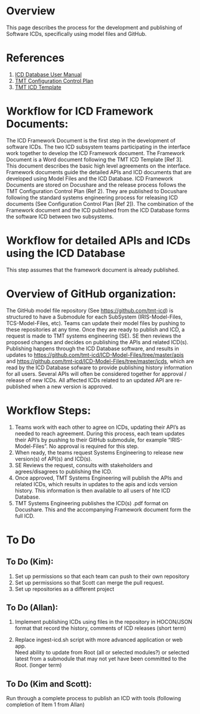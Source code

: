 # Overview
This page describes the process for the development and publishing of 
Software ICDs, specifically using model files and GitHub.

# References
1. [ICD Database User Manual](https://docushare.tmt.org/docushare/dsweb/Get/Document-50189/OSW%20TN018-ICDDatabaseUserManual_REL01.pdf)  
2. [TMT Configuration Control Plan](https://docushare.tmt.org/docushare/dsweb/View/Document-601/TMTConfigControlPlan.docx)
3. [TMT ICD Template](https://docushare.tmt.org/docushare/dsweb/Get/Document-1858/ICD%20Template_REL07%20FINAL.docx)

# Workflow for ICD Framework Documents:
The ICD Framework Document is the first step in the development of
software ICDs. The two ICD subsystem teams participating in the
interface work together to develop the ICD Framework document. The
Framework Document is a Word document following the TMT ICD Template
[Ref 3]. This document describes the basic high level agreements on the
interface. Framework documents guide the detailed APIs and ICD documents
that are developed using Model Files and the ICD Database. ICD Framework
Documents are stored on Docushare and the release process follows the
TMT Configuration Control Plan (Ref 2). They are published to Docushare
following the standard systems engineering process for releasing ICD
documents (See Configuration Control Plan [Ref 2]). The combination of
the Framework document and the ICD published from the ICD Database forms
the software ICD between two subsystems.

# Workflow for detailed APIs and ICDs using the ICD Database 
This step assumes that the framework document is already published.

# Overview of GitHub organization:
The GitHub model file repository (See https://github.com/tmt-icd) is structured to have a Submodule for each SubSystem (IRIS-Model-Files, TCS-Model-Files, etc).  Teams can update their model files by pushing to these repositories at any time.  Once they are ready to publish and ICD, a request is made to TMT systems engineering (SE). SE then reviews the proposed changes and decides on publishing the APIs and related ICD(s). Publishing happens through the ICD Database software, and results in updates to https://github.com/tmt-icd/ICD-Model-Files/tree/master/apis and https://github.com/tmt-icd/ICD-Model-Files/tree/master/icds, which are read by the ICD Database sofware to provide publishing history information for all users.  Several APIs will often be considered together for approval / release of new ICDs.  All affected ICDs related to an updated API are re-published when a new version is approved.  

# Workflow Steps:
1. Teams work with each other to agree on ICDs, updating their API’s as
needed to reach agreement. During this process, each team updates their
API’s by pushing to their GitHub submodule, for example
“IRIS-Model-Files”.  No approval is required for this step.
2. When ready, the teams request Systems Engineering to release new
version(s) of API(s) and ICD(s).
3. SE Reviews the request, consults with stakeholders and
agrees/disagrees to publishing the ICD.
4. Once approved, TMT Systems Engineering will publish the APIs and related ICDs, which results in updates to the apis and icds version history.  This information is then available to all users of hte ICD Database.
5. TMT Systems Engineering publishes the ICD(s) .pdf format on Docushare.  This and the accompanying
Framework document form the full ICD.

# To Do 
## To Do (Kim):
1. Set up permissions so that each team can push to their own repository
2. Set up permissions so that Scott can merge the pull request.
3. Set up repositories as a different project

## To Do (Allan):
1. Implement publishing ICDs using files in the repository in HOCON/JSON format
that record the history, comments of ICD releases (short term)

2. Replace ingest-icd.sh script with more advanced application or web app.  
Need ability to update from Root (all or selected modules?) or selected latest from a
submodule that may not yet have been committed to the Root. (longer term)

## To Do (Kim and Scott):
Run through a complete process to publish an ICD with tools (following completion of Item 1 from Allan)

